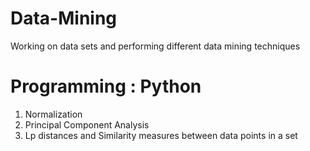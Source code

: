 # Data-Mining
Working on data sets and performing different data mining techniques
# Programming : Python

1. Normalization 
2. Principal Component Analysis
3. Lp distances and Similarity measures between data points in a set
